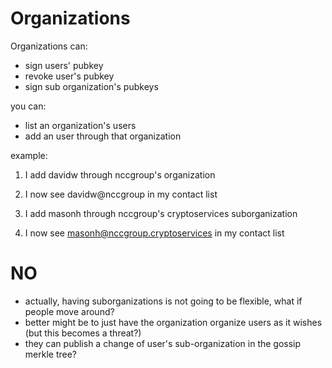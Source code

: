 # Organizations

Organizations can:

* sign users' pubkey
* revoke user's pubkey
* sign sub organization's pubkeys

you can:

* list an organization's users
* add an user through that organization

example:

1. I add davidw through nccgroup's organization
2. I now see davidw@nccgroup in my contact list

1. I add masonh through nccgroup's cryptoservices suborganization
2. I now see masonh@nccgroup.cryptoservices in my contact list

# NO

- actually, having suborganizations is not going to be flexible, what if people move around?
- better might be to just have the organization organize users as it wishes (but this becomes a threat?)
- they can publish a change of user's sub-organization in the gossip merkle tree?
